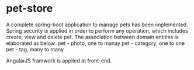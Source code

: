 # pet-store

A complete spring-boot application to manage pets has been implemented.
Spring security is applied in order to perform any operation, which includes create, view and delete pet.
The association between domain entities is elaborated as below:
pet - photo, one to manay
pet - category, one to one
pet - tag, many to many

AngularJS framwork is applied at front-end.
